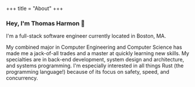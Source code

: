 +++
title = "About"
+++

### Hey, I'm Thomas Harmon 👋

I'm a full-stack software engineer currently located in Boston, MA.

My combined major in Computer Engineering and Computer Science has made me a 
jack-of-all trades and a master at quickly learning new skills. My specialties 
are in back-end development, system design and architecture, and systems
programming. I'm especially interested in all things Rust (the programming
language!) because of its focus on safety, speed, and concurrency.
